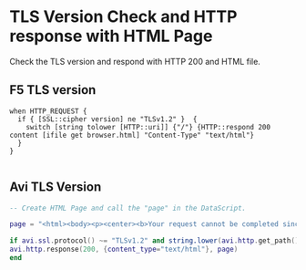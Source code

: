 # TLS Version Check and HTTP response with HTML Page

Check the TLS version and respond with HTTP 200 and HTML file. 

## F5 TLS version

```
when HTTP_REQUEST {
  if { [SSL::cipher version] ne "TLSv1.2" }  {
    switch [string tolower [HTTP::uri]] {"/"} {HTTP::respond 200 content [ifile get browser.html] "Content-Type" "text/html"}
  }
}
  
```

## Avi TLS Version

```lua
-- Create HTML Page and call the "page" in the DataScript.

page = "<html><body><p><center><b>Your request cannot be completed since you are not using TLSv1.2. Please contact your administrator.</b></p>"

if avi.ssl.protocol() ~= "TLSv1.2" and string.lower(avi.http.get_path()) == "/" then
avi.http.response(200, {content_type="text/html"}, page)
end  
```